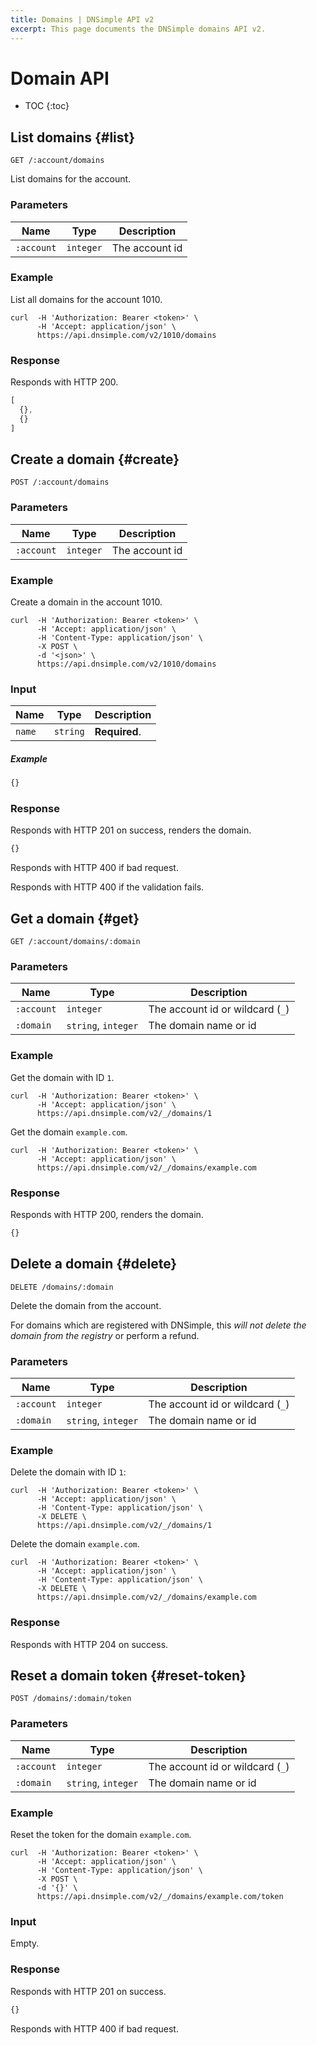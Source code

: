 ```yaml
---
title: Domains | DNSimple API v2
excerpt: This page documents the DNSimple domains API v2.
---
```


# Domain API

* TOC
{:toc}


## List domains {#list}

    GET /:account/domains

List domains for the account.

### Parameters

Name | Type | Description
-----|------|------------
`:account` | `integer` | The account id

### Example

List all domains for the account 1010.

    curl  -H 'Authorization: Bearer <token>' \
          -H 'Accept: application/json' \
          https://api.dnsimple.com/v2/1010/domains

### Response

Responds with HTTP 200.

~~~js
[
  {},
  {}
]
~~~


## Create a domain {#create}

    POST /:account/domains

### Parameters

Name | Type | Description
-----|------|------------
`:account` | `integer` | The account id

### Example

Create a domain in the account 1010.

    curl  -H 'Authorization: Bearer <token>' \
          -H 'Accept: application/json' \
          -H 'Content-Type: application/json' \
          -X POST \
          -d '<json>' \
          https://api.dnsimple.com/v2/1010/domains

### Input

Name | Type | Description
-----|------|------------
`name` | `string` | **Required**.

##### Example

~~~js
{}
~~~

### Response

Responds with HTTP 201 on success, renders the domain.

~~~js
{}
~~~

Responds with HTTP 400 if bad request.

Responds with HTTP 400 if the validation fails.


## Get a domain {#get}

    GET /:account/domains/:domain

### Parameters

Name | Type | Description
-----|------|------------
`:account` | `integer` | The account id or wildcard (`_`)
`:domain` | `string`, `integer` | The domain name or id

### Example

Get the domain with ID `1`.

    curl  -H 'Authorization: Bearer <token>' \
          -H 'Accept: application/json' \
          https://api.dnsimple.com/v2/_/domains/1

Get the domain `example.com`.

    curl  -H 'Authorization: Bearer <token>' \
          -H 'Accept: application/json' \
          https://api.dnsimple.com/v2/_/domains/example.com

### Response

Responds with HTTP 200, renders the domain.

~~~js
{}
~~~


## Delete a domain {#delete}

    DELETE /domains/:domain

Delete the domain from the account.

For domains which are registered with DNSimple, this *will not delete the domain from the registry* or perform a refund.

### Parameters

Name | Type | Description
-----|------|------------
`:account` | `integer` | The account id or wildcard (`_`)
`:domain` | `string`, `integer` | The domain name or id

### Example

Delete the domain with ID `1`:

    curl  -H 'Authorization: Bearer <token>' \
          -H 'Accept: application/json' \
          -H 'Content-Type: application/json' \
          -X DELETE \
          https://api.dnsimple.com/v2/_/domains/1

Delete the domain `example.com`.

    curl  -H 'Authorization: Bearer <token>' \
          -H 'Accept: application/json' \
          -H 'Content-Type: application/json' \
          -X DELETE \
          https://api.dnsimple.com/v2/_/domains/example.com

### Response

Responds with HTTP 204 on success.


## Reset a domain token {#reset-token}

    POST /domains/:domain/token

### Parameters

Name | Type | Description
-----|------|------------
`:account` | `integer` | The account id or wildcard (`_`)
`:domain` | `string`, `integer` | The domain name or id

### Example

Reset the token for the domain `example.com`.

    curl  -H 'Authorization: Bearer <token>' \
          -H 'Accept: application/json' \
          -H 'Content-Type: application/json' \
          -X POST \
          -d '{}' \
          https://api.dnsimple.com/v2/_/domains/example.com/token

### Input

Empty.

### Response

Responds with HTTP 201 on success.

~~~js
{}
~~~

Responds with HTTP 400 if bad request.
